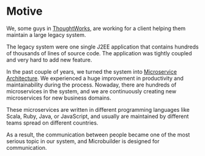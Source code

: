 # Motive

We, some guys in [ThoughtWorks](http://thoughtworks.com/), are working for a client
helping them maintain a large legacy system.

The legacy system were one single J2EE application that contains hundreds of thousands of lines of source code.
The application was tightly coupled and very hard to add new feature.

In the past couple of years,
we turned the system into [Microservice Architecture](http://martinfowler.com/articles/microservices.html).
We experienced a huge improvement in productivity and maintainability during the process.
Nowaday, there are hundreds of microservices in the system,
and we are continuously creating new microservices for new business domains.

These microservices are written in different programming languages
like Scala, Ruby, Java, or JavaScript,
and usually are maintained by different teams spread on different countries.

As a result, the communication between people became one of the most serious topic in our system,
and Microbuilder is designed for communication.
